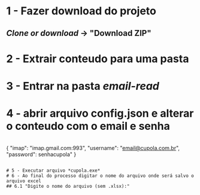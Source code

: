 # 1 - Fazer download do projeto
## *Clone or download* -> "Download ZIP"
# 2 - Extrair conteudo para uma pasta
# 3 - Entrar na pasta *email-read*
# 4 - abrir arquivo config.json e alterar o conteudo com o email e senha
> ```
{
    "imap": "imap.gmail.com:993",
    "username": "email@cupola.com.br",
    "password": senhacupola"
}
```

# 5 - Executar arquivo *cupola.exe*
# 6 - Ao final do processo digitar o nome do arquivo onde será salvo o arquivo excel
## 6.1 "Digite o nome do arquivo (sem .xlsx):"
